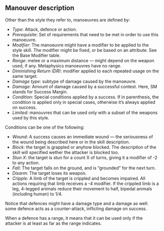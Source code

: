 ## Manouver description

Other than the style they refer to, manoeuvres are defined by:

* *Type*: Attack, defence or action.
* *Prerequisite*: Set of requirements that need to be met in order to use
  this manoeuvre.
* *Modifier*: The manoeuvre might have a modifier to be applied to the style
  skill. The modifier might be fixed, or be based on an attribute. See the
  Base Modifier table.
* *Range*: melee or a maximum distance — might depend on the weapon used, if any.
  Metaphysics manoeuvres have no range.
* *Diminishing Return (DR)*: modifier applied to each repeated usage on the same
  target.
* *Damage type*: subtype of damage caused by the manoeuvre.
* *Damage*: Amount of damage caused by a successful contest. Here, SM stands
  for Success Margin.
* *Condition*: Special conditions applied by a success. If in parenthesis, the
  condition is applied only in special cases, otherwise it’s always applied on
  success.
* *Limited*: manouvres that can be used only with a subset of the weapons
  used by this style.

Conditions can be one of the following:

* *Wound*: A success causes an immediate wound — the seriousness of the wound
  being described here or in the skill description.
* *Block*: the target is grappled or anyhow blocked. The description of the
  skill will specified wether the attacker is blocked too.
* *Stun X*: the target is stun for a count X of turns, giving it a modifier 
  of -2 to any action.
* *Fall*: The target falls on the ground, and is “grounded” for the next turn.
* *Disarm*: The target loses its weapon.
* *Cripple*: A limb of the target is crippled and becomes impaired. All 
  actions requiring that limb receives a -4 modifier. If the crippled
  limb is a leg, 4-legged animals reduce their movement to half, bipedal
  animals (including human) to 1/4.

Notice that defences might have a damage type and a damage as well: some defence
acts as a counter-attack, inflicting damage on success.

When a defence has a range, it means that it can be used only if the attacker is
at least as far as the range indicates.
